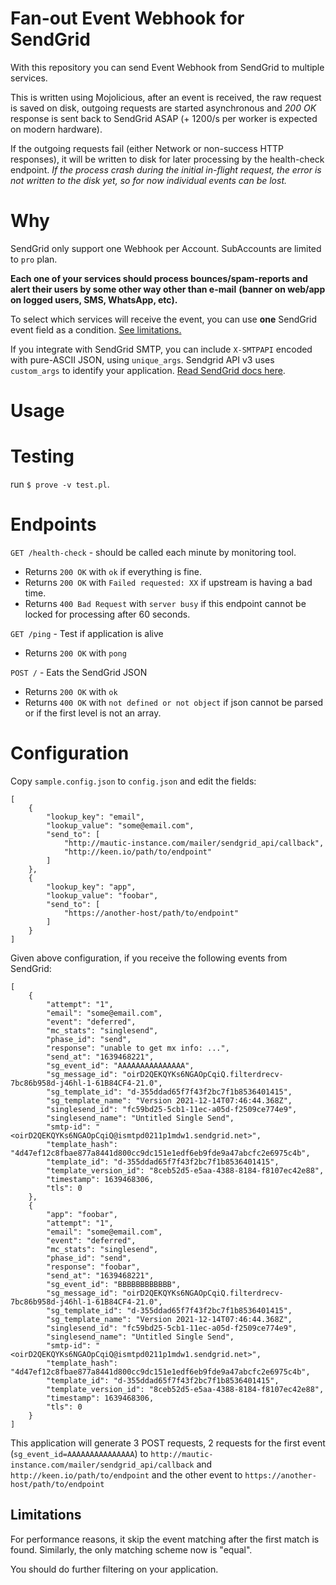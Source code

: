# Fan-out Event Webhook for SendGrid

With this repository you can send Event Webhook from SendGrid to multiple services.

This is written using Mojolicious, after an event is received, the raw request is saved on disk, outgoing requests
are started asynchronous and *200 OK* response is sent back to SendGrid ASAP (+ 1200/s per worker is expected on modern hardware).

If the outgoing requests fail (either Network or non-success HTTP responses), it will be written to disk for later processing
by the health-check endpoint. *If the process crash during the initial in-flight request, the error is not written to the disk yet, so for now individual events can be lost.*

# Why

SendGrid only support one Webhook per Account. SubAccounts are limited to `pro` plan.

**Each one of your services should process bounces/spam-reports and alert their users by some other way other than e-mail**
**(banner on web/app on logged users, SMS, WhatsApp, etc).**

To select which services will receive the event, you can use **one** SendGrid event field as a condition. [See limitations.](#Limitations)

If you integrate with SendGrid SMTP, you can include `X-SMTPAPI` encoded with pure-ASCII JSON, using `unique_args`. Sendgrid API v3 uses `custom_args` to identify your application. [Read SendGrid docs here](https://docs.sendgrid.com/for-developers/sending-email/building-an-x-smtpapi-header).


# Usage


# Testing

run `$ prove -v test.pl`.

# Endpoints

`GET /health-check` - should be called each minute by monitoring tool.

- Returns `200 OK` with `ok` if everything is fine.
- Returns `200 OK` with `Failed requested: XX` if upstream is having a bad time.
- Returns `400 Bad Request` with `server busy` if this endpoint cannot be locked for processing after 60 seconds.

`GET /ping` - Test if application is alive

- Returns `200 OK` with `pong`

`POST /` - Eats the SendGrid JSON

- Returns `200 OK` with `ok`
- Returns `400 OK` with `not defined or not object` if json cannot be parsed or if the first level is not an array.




# Configuration

Copy `sample.config.json` to `config.json` and edit the fields:

    [
        {
            "lookup_key": "email",
            "lookup_value": "some@email.com",
            "send_to": [
                "http://mautic-instance.com/mailer/sendgrid_api/callback",
                "http://keen.io/path/to/endpoint"
            ]
        },
        {
            "lookup_key": "app",
            "lookup_value": "foobar",
            "send_to": [
                "https://another-host/path/to/endpoint"
            ]
        }
    ]

Given above configuration, if you receive the following events from SendGrid:

    [
        {
            "attempt": "1",
            "email": "some@email.com",
            "event": "deferred",
            "mc_stats": "singlesend",
            "phase_id": "send",
            "response": "unable to get mx info: ...",
            "send_at": "1639468221",
            "sg_event_id": "AAAAAAAAAAAAAAA",
            "sg_message_id": "oirD2QEKQYKs6NGAOpCqiQ.filterdrecv-7bc86b958d-j46hl-1-61B84CF4-21.0",
            "sg_template_id": "d-355ddad65f7f43f2bc7f1b8536401415",
            "sg_template_name": "Version 2021-12-14T07:46:44.368Z",
            "singlesend_id": "fc59bd25-5cb1-11ec-a05d-f2509ce774e9",
            "singlesend_name": "Untitled Single Send",
            "smtp-id": "<oirD2QEKQYKs6NGAOpCqiQ@ismtpd0211p1mdw1.sendgrid.net>",
            "template_hash": "4d47ef12c8fbae877a8441d800cc9dc151e1edf6eb9fde9a47abcfc2e6975c4b",
            "template_id": "d-355ddad65f7f43f2bc7f1b8536401415",
            "template_version_id": "8ceb52d5-e5aa-4388-8184-f8107ec42e88",
            "timestamp": 1639468306,
            "tls": 0
        },
        {
            "app": "foobar",
            "attempt": "1",
            "email": "some@email.com",
            "event": "deferred",
            "mc_stats": "singlesend",
            "phase_id": "send",
            "response": "foobar",
            "send_at": "1639468221",
            "sg_event_id": "BBBBBBBBBBBB",
            "sg_message_id": "oirD2QEKQYKs6NGAOpCqiQ.filterdrecv-7bc86b958d-j46hl-1-61B84CF4-21.0",
            "sg_template_id": "d-355ddad65f7f43f2bc7f1b8536401415",
            "sg_template_name": "Version 2021-12-14T07:46:44.368Z",
            "singlesend_id": "fc59bd25-5cb1-11ec-a05d-f2509ce774e9",
            "singlesend_name": "Untitled Single Send",
            "smtp-id": "<oirD2QEKQYKs6NGAOpCqiQ@ismtpd0211p1mdw1.sendgrid.net>",
            "template_hash": "4d47ef12c8fbae877a8441d800cc9dc151e1edf6eb9fde9a47abcfc2e6975c4b",
            "template_id": "d-355ddad65f7f43f2bc7f1b8536401415",
            "template_version_id": "8ceb52d5-e5aa-4388-8184-f8107ec42e88",
            "timestamp": 1639468306,
            "tls": 0
        }
    ]

This application will generate 3 POST requests, 2 requests for the first event (`sg_event_id=AAAAAAAAAAAAAAA`) to `http://mautic-instance.com/mailer/sendgrid_api/callback` and `http://keen.io/path/to/endpoint` and the other event to `https://another-host/path/to/endpoint`


## Limitations

For performance reasons, it skip the event matching after the first match is found.
Similarly, the only matching scheme now is "equal".

You should do further filtering on your application.
